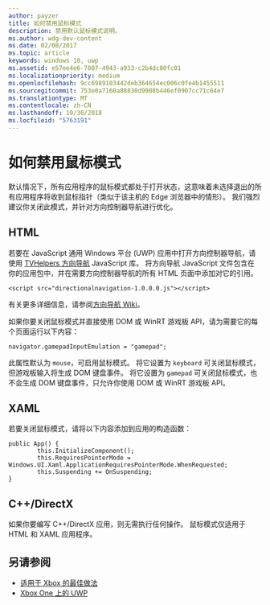 ```yaml
---
author: payzer
title: 如何禁用鼠标模式
description: 禁用默认鼠标模式说明。
ms.author: wdg-dev-content
ms.date: 02/08/2017
ms.topic: article
keywords: windows 10, uwp
ms.assetid: e57ee4e6-7807-4943-a933-c2b4dc80fc01
ms.localizationpriority: medium
ms.openlocfilehash: 9cc6989103442deb364654ec006c0fe4b1455511
ms.sourcegitcommit: 753e0a7160a88830d9908b446ef0907cc71c64e7
ms.translationtype: MT
ms.contentlocale: zh-CN
ms.lasthandoff: 10/30/2018
ms.locfileid: "5763191"
---
```

# <a name="how-to-disable-mouse-mode"></a>如何禁用鼠标模式
默认情况下，所有应用程序的鼠标模式都处于打开状态，这意味着未选择退出的所有应用程序将收到鼠标指针（类似于该主机的 Edge 浏览器中的情形）。 我们强烈建议你关闭此模式，并针对方向控制器导航进行优化。   
   
## <a name="html"></a>HTML   
若要在 JavaScript 通用 Windows 平台 (UWP) 应用中打开方向控制器导航，请使用 [TVHelpers 方向导航](https://github.com/Microsoft/TVHelpers/wiki/Using-DirectionalNavigation) JavaScript 库。 将方向导航 JavaScript 文件包含在你的应用包中，并在需要方向控制器导航的所有 HTML 页面中添加对它的引用。

```code
<script src="directionalnavigation-1.0.0.0.js"></script>
```
有关更多详细信息，请参阅[方向导航 Wiki](https://github.com/Microsoft/TVHelpers/wiki/Using-DirectionalNavigation)。

如果你要关闭鼠标模式并直接使用 DOM 或 WinRT 游戏板 API，请为需要它的每个页面运行以下内容： 
   
```code
navigator.gamepadInputEmulation = "gamepad";
```   

   此属性默认为 `mouse`，可启用鼠标模式。 将它设置为 `keyboard` 可关闭鼠标模式，但游戏板输入将生成 DOM 键盘事件。 将它设置为 `gamepad` 可关闭鼠标模式，也不会生成 DOM 键盘事件，只允许你使用 DOM 或 WinRT 游戏板 API。

## <a name="xaml"></a>XAML    
若要关闭鼠标模式，请将以下内容添加到应用的构造函数：   
   
```code
public App() {
        this.InitializeComponent();
        this.RequiresPointerMode = Windows.UI.Xaml.ApplicationRequiresPointerMode.WhenRequested;
        this.Suspending += OnSuspending;
}
```

## <a name="cdirectx"></a>C++/DirectX   
如果你要编写 C++/DirectX 应用，则无需执行任何操作。 鼠标模式仅适用于 HTML 和 XAML 应用程序。

## <a name="see-also"></a>另请参阅
- [适用于 Xbox 的最佳做法](tailoring-for-xbox.md)
- [Xbox One 上的 UWP](index.md)

